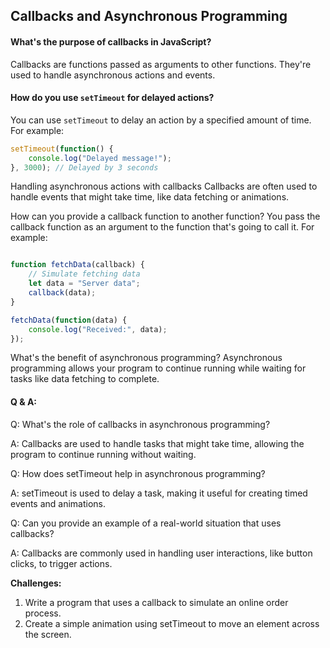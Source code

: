 ## Callbacks and Asynchronous Programming

#### What's the purpose of callbacks in JavaScript?
Callbacks are functions passed as arguments to other functions. They're used to handle asynchronous actions and events.

#### How do you use `setTimeout` for delayed actions?
You can use `setTimeout` to delay an action by a specified amount of time. For example:
```javascript
setTimeout(function() {
    console.log("Delayed message!");
}, 3000); // Delayed by 3 seconds
```

Handling asynchronous actions with callbacks
Callbacks are often used to handle events that might take time, like data fetching or animations.

How can you provide a callback function to another function?
You pass the callback function as an argument to the function that's going to call it. For example:

```javascript

function fetchData(callback) {
    // Simulate fetching data
    let data = "Server data";
    callback(data);
}

fetchData(function(data) {
    console.log("Received:", data);
});
```

What's the benefit of asynchronous programming?
Asynchronous programming allows your program to continue running while waiting for tasks like data fetching to complete.

#### Q & A:
Q: What's the role of callbacks in asynchronous programming?

A: Callbacks are used to handle tasks that might take time, allowing the program to continue running without waiting.

Q: How does setTimeout help in asynchronous programming?

A: setTimeout is used to delay a task, making it useful for creating timed events and animations.

Q: Can you provide an example of a real-world situation that uses callbacks?

A: Callbacks are commonly used in handling user interactions, like button clicks, to trigger actions.

**Challenges:**

1. Write a program that uses a callback to simulate an online order process.
2. Create a simple animation using setTimeout to move an element across the screen.